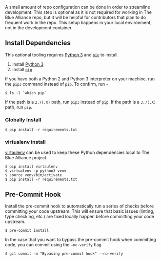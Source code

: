 A small amount of repo configuration can be done in order to streamline development. This step is optional as it is not required for working in The Blue Alliance repo, but it will be helpful for contributors that plan to do frequent work in the repo. This setup happens in your local environment, not in the development container.

## Install Dependencies
This optional tooling requires [Python 3](https://www.python.org/downloads/) and [`pip`](https://pip.pypa.io/en/stable/installing/) to install.

1. Install [Python 3](https://www.python.org/downloads/)
2. Install [`pip`](https://pip.pypa.io/en/stable/installing/)

If you have both a Python 2 and Python 3 interpreter on your machine, run the `pip3` command instead of `pip`. To confirm, run -
```
$ ls -l `which pip`
```
If the path is a `2.7(.X)` path, run `pip3` instead of `pip`. If the path is a `3.7(.X)` path, run `pip`.

### Globally Install
```
$ pip install -r requirements.txt
```

### virtualenv install
[virtaulenv](https://virtualenv.pypa.io/en/latest/) can be used to keep these Python dependencies local to The Blue Alliance project.
```
$ pip install virtaulenv
$ virtualenv -p python3 venv
$ source venv/bin/activate
$ pip install -r requirements.txt
```

## Pre-Commit Hook
Install the pre-commit hook to automatically run a series of checks before committing your code upstream. This will ensure that basic issues (linting, type checking, etc.) are fixed locally happen before committing your code upstream.
```
$ pre-commit install
```
In the case that you want to bypass the pre-commit hook when committing code, you can commit using the `—no-verify` flag
```
$ git commit -m "Bypasing pre-commit hook" --no-verify
```
